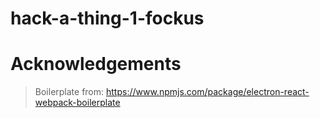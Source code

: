 # hack-a-thing-1-fockus

# Acknowledgements

> Boilerplate from: https://www.npmjs.com/package/electron-react-webpack-boilerplate